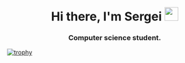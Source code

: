 <h1 align="center">Hi there, I'm Sergei</a> 
<img src="https://github.com/blackcater/blackcater/raw/main/images/Hi.gif" height="32"/></h1>
<h3 align="center">Computer science student.</h3>

[![trophy](https://github-profile-trophy.vercel.app/?username=ryo-ma)](https://github.com/ryo-ma/github-profile-trophy)
